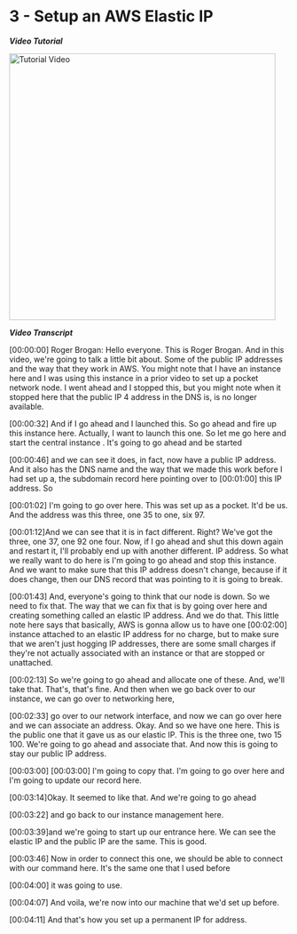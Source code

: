 # 3 - Setup an AWS Elastic IP

_**Video Tutorial**_

<a href="https://https://www.youtube.com/watch?v=ajEx7vtWhF0"><img src="http://img.youtube.com/vi/ajEx7vtWhF0/maxresdefault.jpg" alt="Tutorial Video" height="480" /></a>

_**Video Transcript**_

[00:00:00] Roger Brogan: Hello everyone. This is Roger Brogan. And in this video, we're going to talk a little bit about. Some of the public IP addresses and the way that they work in AWS. You might note that I have an instance here and I was using this instance in a prior video to set up a pocket network node.  I went ahead and I stopped this, but you might note when it stopped here that the public IP 4 address in the DNS is, is no longer available.

[00:00:32] And if I go ahead and I launched this. So go ahead and fire up this instance here. Actually, I want to launch this one. So let me go here and start the central instance . It's going to go ahead and be started

[00:00:46] and we can see it does, in fact, now have a public IP address. And it also has the DNS name and the way that we made this work before I had set up a, the  subdomain record here pointing over to [00:01:00] this IP address. So

[00:01:02] I'm going to go over here. This was set up as a pocket. It'd be us. And the address was this three, one 35 to one, six 97.

[00:01:12]And we can see that it is in fact different. Right? We've got the three, one 37, one 92 one four. Now, if I go ahead and shut this down again and restart it, I'll probably end up with another different. IP address. So what we really want to do here is I'm going to go ahead and stop this instance.  And we want to make sure that this IP address doesn't change, because if it does change, then our DNS record that was pointing to it is going to break.

[00:01:43] And,  everyone's going to think that our node is down. So we need to fix that. The way that we can fix that is by going over here and creating something called an elastic IP address. And we do that. This little note here says that basically, AWS is gonna allow us to have one [00:02:00] instance attached to an elastic IP address for no charge, but to make sure that we aren't just hogging IP addresses, there are some small charges if they're not actually  associated with an instance or that are stopped or unattached.

[00:02:13] So we're going to go ahead and allocate one of these. And,  we'll take that. That's, that's  fine. And then when we go back over to our instance, we can go over to networking here,

[00:02:33] go over to our network interface, and now we can go over here and we can  associate an address. Okay. And so we have one here. This is the public one that it gave us as our elastic IP. This is the three one, two 15 100. We're going to go ahead and associate that. And now this is going to stay our public IP address.

[00:03:00] [00:03:00] I'm going to copy that. I'm going to go over here and I'm going to update our record here.

[00:03:14]Okay. It seemed to like that. And we're going to go ahead

[00:03:22] and go back to our instance management here.

[00:03:39]and we're going to start up our entrance here. We can see the elastic IP and the public IP are the same.  This is good.

[00:03:46] Now in order to connect this one, we should be able to connect with our command here. It's the same one that I used before 

[00:04:00] it was going to use.

[00:04:07] And voila, we're now into our machine that we'd set up before.

[00:04:11] And that's how you set up a permanent IP for address.

